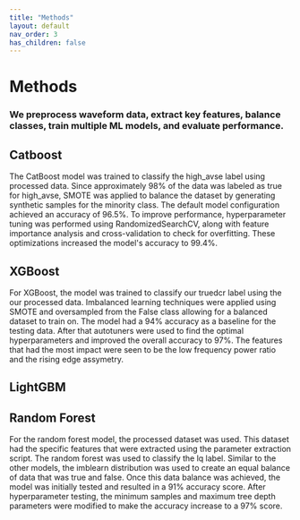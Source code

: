 ```yaml
---
title: "Methods"
layout: default
nav_order: 3
has_children: false
---
```

# Methods
### We preprocess waveform data, extract key features, balance classes, train multiple ML models, and evaluate performance.

## Catboost

The CatBoost model was trained to classify the high_avse label using processed data.
Since approximately 98% of the data was labeled as true for high_avse, SMOTE was applied
to balance the dataset by generating synthetic samples for the minority class. The default
model configuration achieved an accuracy of 96.5\%. To improve performance, hyperparameter
tuning was performed using RandomizedSearchCV, along with feature importance analysis and
cross-validation to check for overfitting. These optimizations increased the model's accuracy
to 99.4%.

## XGBoost

For XGBoost, the model was trained to classify our truedcr label using the our processed data. Imbalanced learning techniques were applied using SMOTE and oversampled from the False class allowing for a balanced dataset to train on. The model had a 94% accuracy as a baseline for the testing data. After that autotuners were used to find the optimal hyperparameters and improved the overall accuracy to 97%. The features that had the most impact were seen to be the low frequency power ratio and the rising edge assymetry.

## LightGBM

## Random Forest

For the random forest model, the processed dataset was used. This dataset had the specific features that were extracted using the parameter extraction script. The random forest was used to classify the lq label. Similar to the other models, the imblearn distribution was used to create an equal balance of data that was true and false. Once this data balance was achieved, the model was initially tested and resulted in a 91% accuracy score. After hyperparameter testing, the minimum samples and maximum tree depth  parameters were modified to make the accuracy increase to a 97% score.
